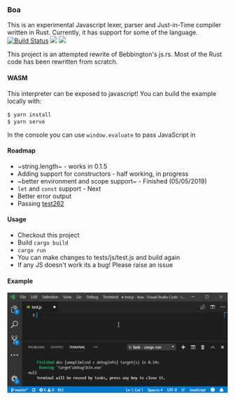 ### Boa

This is an experimental Javascript lexer, parser and Just-in-Time compiler written in Rust. Currently, it has support for some of the language.  
[![Build Status](https://travis-ci.com/jasonwilliams/boa.svg?branch=master)](https://travis-ci.com/jasonwilliams/boa)
[![](http://meritbadge.herokuapp.com/boa)](https://crates.io/crates/boa)
[![](https://docs.rs/Boa/badge.svg)](https://docs.rs/Boa/)

This project is an attempted rewrite of Bebbington's js.rs. Most of the Rust code has been rewritten from scratch.

#### WASM

This interpreter can be exposed to javascript!
You can build the example locally with:

```
$ yarn install
$ yarn serve
```

In the console you can use `window.evaluate` to pass JavaScript in

#### Roadmap

- ~string.length~ - works in 0.1.5
- Adding support for constructors - half working, in progress
- ~better environment and scope support~ - Finished (05/05/2019)
- `let` and `const` support - Next
- Better error output
- Passing [test262](https://github.com/tc39/test262)

#### Usage

- Checkout this project
- Build `cargo build`
- `cargo run`
- You can make changes to tests/js/test.js and build again
- If any JS doesn't work its a bug! Please raise an issue

#### Example

![Example](docs/img/boaTest.gif)
